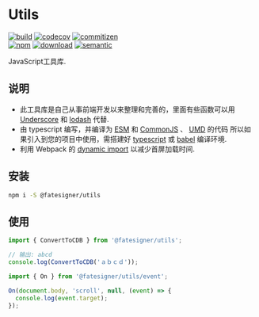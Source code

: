 # Utils

[![build][travis-image]][travis-url]
[![codecov][codecov-image]][codecov-url]
[![commitizen][commitizen-image]][commitizen-url]<br/>
[![npm][npm-image]][npm-url]
[![download][download-image]][download-url]
[![semantic][semantic-image]][semantic-url]

[npm-image]: https://img.shields.io/npm/v/@fatesigner/utils.svg?color=blue&style=flat-square
[npm-url]: https://npmjs.com/package/@fatesigner/utils
[travis-image]: https://travis-ci.com/fatesigner/utils.svg?branch=master&color=success
[travis-url]: https://travis-ci.com/fatesigner/utils
[codecov-image]: https://codecov.io/gh/fatesigner/utils/branch/master/graph/badge.svg
[codecov-url]: https://codecov.io/gh/fatesigner/utils
[download-image]: https://img.shields.io/npm/dw/@fatesigner/utils.svg?style=flat-square
[download-url]: https://npmjs.com/package/@fatesigner/utils
[commitizen-image]: https://img.shields.io/badge/commitizen-friendly-green.svg?style=flat-square
[commitizen-url]: http://commitizen.github.io/cz-cli/
[semantic-image]: https://img.shields.io/badge/%20%20%F0%9F%93%A6%F0%9F%9A%80-semantic--release-e10079.svg?style=flat-square
[semantic-url]: https://opensource.org/licenses/MIT

JavaScript工具库.

## 说明

- 此工具库是自己从事前端开发以来整理和完善的，里面有些函数可以用 [Underscore](https://underscorejs.org/) 和 [lodash](https://lodash.com/docs) 代替.
- 由 typescript 编写，并编译为 [ESM](https://developer.mozilla.org/en-US/docs/Web/JavaScript/Reference/Statements/import) 和 [CommonJS](https://requirejs.org/docs/commonjs.html/) 、 [UMD](https://github.com/umdjs/umd) 的代码
所以如果引入到您的项目中使用，需搭建好 [typescript](https://www.typescriptlang.org/) 或 [babel](https://babeljs.io/docs/en/) 编译环境.
- 利用 Webpack 的 [dynamic import](https://webpack.docschina.org/guides/code-splitting/) 以减少首屏加载时间.

## 安装

```bash
npm i -S @fatesigner/utils
```

## 使用
```js
import { ConvertToCDB } from '@fatesigner/utils';

// 输出: abcd
console.log(ConvertToCDB('ａｂｃｄ'));

import { On } from '@fatesigner/utils/event';

On(document.body, 'scroll', null, (event) => {
  console.log(event.target);
});
```
